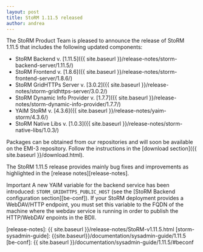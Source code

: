 ```yaml
---
layout: post
title: StoRM 1.11.5 released
author: andrea
---
```


The StoRM Product Team is pleased to announce the release of StoRM 1.11.5 that
includes the following updated components:

* StoRM Backend v. [1.11.5]({{ site.baseurl }}/release-notes/storm-backend-server/1.11.5/)
* StoRM Frontend v. [1.8.6]({{ site.baseurl }}/release-notes/storm-frontend-server/1.8.6/)
* StoRM GridHTTPs Server v. [3.0.2]({{ site.baseurl }}/release-notes/storm-gridhttps-server/3.0.2/)
* StoRM Dynamic Info Provider v. [1.7.7]({{ site.baseurl }}/release-notes/storm-dynamic-info-provider/1.7.7/)
* YAIM StoRM v. [4.3.6]({{ site.baseurl }}/release-notes/yaim-storm/4.3.6/)
* StoRM Native Libs v. [1.0.3]({{ site.baseurl }}/release-notes/storm-native-libs/1.0.3/)

Packages can be obtained from our repositories and will soon be available on
the EMI-3 repository. Follow the instructions in the [download section]({{ site.baseurl }}/download.html).

The StoRM 1.11.5 release provides mainly bug fixes and improvements as 
highlighted in the [release notes][release-notes].

<span class="label label-info">Important</span>
A new YAIM variable for the backend service has been introduced:
`STORM_GRIDHTTPS_PUBLIC_HOST` (see the [StoRM Backend configuration
section][be-conf]).
If your StoRM deployment provides a WebDAV/HTTP endpoint, you must set this
variable to the FQDN of the machine where the webdav service is
running in order to publish the HTTP/WebDAV enpoints in the BDII.

[release-notes]: {{ site.baseurl }}/release-notes/StoRM-v1.11.5.html
[storm-sysadmin-guide]: {{site.baseurl}}/documentation/sysadmin-guide/1.11.5
[be-conf]: {{ site.baseurl }}/documentation/sysadmin-guide/1.11.5/#beconf
